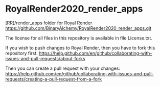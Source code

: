 # RoyalRender2020_render_apps
[RR]/render_apps folder for Royal Render
https://github.com/BinaryAlchemy/RoyalRender2020_render_apps.git


The license for all files in this repository is available in file License.txt.


If you wish to push changes to Royal Render, then you have to fork this repository first:
https://help.github.com/en/github/collaborating-with-issues-and-pull-requests/about-forks

Then you can create a pull request with your changes:
https://help.github.com/en/github/collaborating-with-issues-and-pull-requests/creating-a-pull-request-from-a-fork

